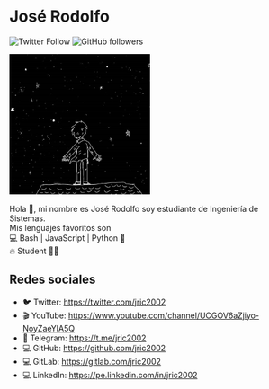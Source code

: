 # José Rodolfo
![Twitter Follow](https://img.shields.io/twitter/follow/jric2002?style=social)
![GitHub followers](https://img.shields.io/github/followers/jric2002?label=Jos%C3%A9%20Rodolfo&style=social)
<!-- ![Avatar](https://raw.githubusercontent.com/jric2002/jric2002/master/Avatars/Space.jpg) -->
<img src="https://raw.githubusercontent.com/jric2002/jric2002/master/Avatars/Space.jpg" width="250px" alt="Avatar"/>

Hola 👋, mi nombre es José Rodolfo soy estudiante de Ingeniería de Sistemas.  
Mis lenguajes favoritos son  
💻 Bash | JavaScript | Python 📡  
🔥 Student 💚🚀

## Redes sociales
* 🐦 Twitter: https://twitter.com/jric2002
* 🎬 YouTube: https://www.youtube.com/channel/UCGOV6aZjiyo-NoyZaeYIA5Q
* 🚀 Telegram: https://t.me/jric2002
* 💻 GitHub: https://github.com/jric2002
* 💻 GitLab: https://gitlab.com/jric2002
* 💻 LinkedIn: https://pe.linkedin.com/in/jric2002

<!--
**jric2002/jric2002** is a ✨ _special_ ✨ repository because its `README.md` (this file) appears on your GitHub profile.

Here are some ideas to get you started:

- 🔭 I’m currently working on ...
- 🌱 I’m currently learning ...
- 👯 I’m looking to collaborate on ...
- 🤔 I’m looking for help with ...
- 💬 Ask me about ...
- 📫 How to reach me: ...
- 😄 Pronouns: ...
- ⚡ Fun fact: ...
-->
